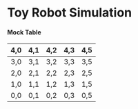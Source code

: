 # Toy Robot Simulation

#### Mock Table

|4,0|4,1|4,2|4,3|4,5|
|--|--|--|--|--|
|3,0|3,1|3,2|3,3|3,5|
|2,0|2,1|2,2|2,3|2,5|
|1,0|1,1|1,2|1,3|1,5|
|0,0|0,1|0,2|0,3|0,5|